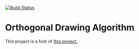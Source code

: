 [![Build Status](https://travis-ci.org/hasii2011/OrthogonalDrawing.svg?branch=master)](https://travis-ci.org/hasii2011/OrthogonalDrawing)



# Orthogonal Drawing Algorithm

This project is a fork of [this project.](https://github.com/rawfh/orthogonal-drawing-algorithm)

